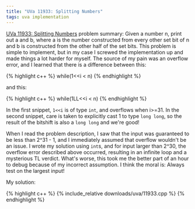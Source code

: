 ```yaml
---
title: "UVa 11933: Splitting Numbers"
tags: uva implementation
---
```

[UVa 11933: Splitting Numbers](https://uva.onlinejudge.org/index.php?option=com_onlinejudge&Itemid=8&category=24&page=show_problem&problem=3084) problem summary: Given a number n, print out a and b, where a is the number constructed from every other set bit of n and b is constructed from the other half of the set bits. This problem is simple to implement, but in my case I screwed the implementation up and made things a lot harder for myself. <!--more--> The source of my pain was an overflow error, and I learned that there is a difference between this:

{% highlight c++ %}
    while(1<<i < n)
{% endhighlight %}

and this:

{% highlight c++ %}
    while(1LL<<i < n)
{% endhighlight %}

In the first snippet, `1<<i` is of type `int`, and overflows when i>=31. In the second snippet, care is taken to explicitly cast 1 to type `long long`, so the result of the bitshift is also a `long long` and we're good!

When I read the problem description, I saw that the input was guaranteed to be less than 2^31 - 1, and I immediately assumed that overflow wouldn't be an issue. I wrote my solution using `int`s, and for input larger than 2^30, the overflow error described above occurred, resulting in an infinite loop and a mysterious TL verdict. What's worse, this took me the better part of an hour to debug because of my incorrect assumption. I think the moral is: Always test on the largest input!

My solution:

{% highlight c++ %}
{% include_relative downloads/uva/11933.cpp %}
{% endhighlight %}
